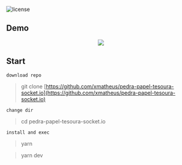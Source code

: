 ![license](https://img.shields.io/github/license/xmatheus/pedra-papel-tesoura-socket.io?style=for-the-badge) 


## Demo

<p align="center">
  <img src="https://user-images.githubusercontent.com/34286800/84929497-e2d22b80-b09d-11ea-9b5e-c118fd0cae94.gif">
</p>

## Start

`download repo`
> git clone [https://github.com/xmatheus/pedra-papel-tesoura-socket.io](https://github.com/xmatheus/pedra-papel-tesoura-socket.io)
> 
`change dir`
> cd pedra-papel-tesoura-socket.io

`install and exec`
> yarn

> yarn dev





